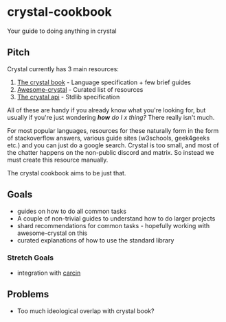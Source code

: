 # crystal-cookbook
Your guide to doing anything in crystal

## Pitch
Crystal currently has 3 main resources:
1. [The crystal book](https://crystal-lang.org/reference/1.8/) - Language specification + few brief guides
2. [Awesome-crystal](https://github.com/veelenga/awesome-crystal) - Curated list of resources
3. [The crystal api](https://crystal-lang.org/api/1.8.2/) - Stdlib specification

All of these are handy if you already know what you're looking for, but usually if you're just wondering ***how** do I x thing?* There really isn't much.

For most popular languages, resources for these naturally form in the form of stackoverflow answers, various guide sites (w3schools, geek4geeks etc.) and you can just do a google search. Crystal is too small, and most of the chatter happens on the non-public discord and matrix. So instead we must create this resource manually.

The crystal cookbook aims to be just that. 

## Goals
- guides on how to do all common tasks
- A couple of non-trivial guides to understand how to do larger projects
- shard recommendations for common tasks - hopefully working with awesome-crystal on this
- curated explanations of how to use the standard library

### Stretch Goals
- integration with [carcin](https://github.com/jhass/carc.in)

## Problems
- Too much ideological overlap with crystal book?
